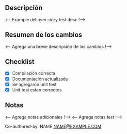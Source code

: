 ## Descripción

<-- Example del user story test desc !-->

## Resumen de los cambios

<-- Agrega una breve descripción de los cambios !-->

## Checklist

- [x] Compilación correcta
- [x] Documentación actualizada
- [x] Se agregaron unit test
- [x] Unit test estan correctos

## Notas

<-- Agrega notas adicionales !-->
<-- Agrega notas test !-->

Co-authored-by: NAME <NAME@EXAMPLE.COM>
